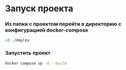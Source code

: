# Запуск проекта
### Из папки с проектом перейти в директорию c конфигурацией docker-compose 
```bash
cd ./deploy
```
### Запустить проект
```bash
docker compose up -d --build
```